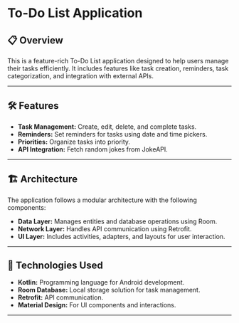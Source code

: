 # To-Do List Application

## 📋 Overview
This is a feature-rich To-Do List application designed to help users manage their tasks efficiently. It includes features like task creation, reminders, task categorization, and integration with external APIs.

---

## 🛠 Features
- **Task Management:** Create, edit, delete, and complete tasks.
- **Reminders:** Set reminders for tasks using date and time pickers.
- **Priorities:** Organize tasks into priority.
- **API Integration:** Fetch random jokes from JokeAPI.

---

## 🏗 Architecture
The application follows a modular architecture with the following components:
- **Data Layer:** Manages entities and database operations using Room.
- **Network Layer:** Handles API communication using Retrofit.
- **UI Layer:** Includes activities, adapters, and layouts for user interaction.

---

## 🔧 Technologies Used
- **Kotlin:** Programming language for Android development.
- **Room Database:** Local storage solution for task management.
- **Retrofit:** API communication.
- **Material Design:** For UI components and interactions.

---



